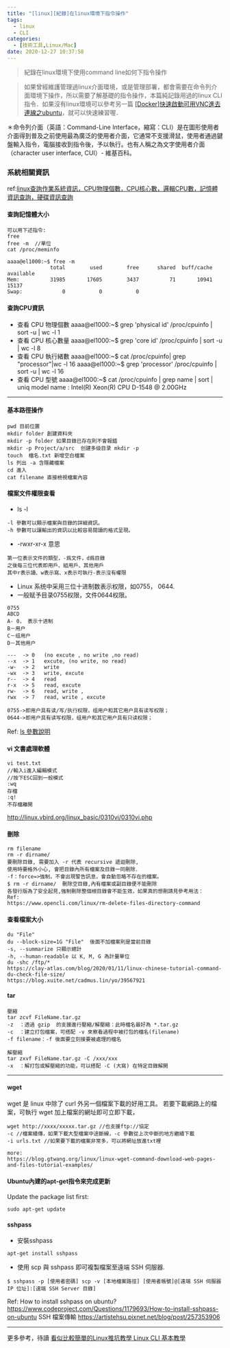 ```yaml
---
title: "[linux][紀錄]在linux環境下指令操作"
tags:
  - linux
  - CLI
categories:
  - [技術工具,Linux/Mac]
date: 2020-12-27 10:37:58
---
```


>紀錄在linux環境下使用command line如何下指令操作 



> 如果曾經維護管理過linux介面環境，或是管理部署，都會需要在命令列介面環境下操作，所以需要了解基礎的指令操作，本篇純記錄用過的linux CLI指令．如果沒有linux環境可以參考另一篇 [[Docker]快速啟動可用VNC進去連線之ubuntu](https://minilabmemo.github.io/2020/09/14/docker-ubuntu-vnc/")，就可以快速練習喔．

＊命令列介面（英語：Command-Line Interface，縮寫：CLI）是在圖形使用者介面得到普及之前使用最為廣泛的使用者介面，它通常不支援滑鼠，使用者通過鍵盤輸入指令，電腦接收到指令後，予以執行。也有人稱之為文字使用者介面（character user interface, CUI）- 維基百科。


### 系統相關資訊
ref:[linux查詢作業系統資訊，CPU物理個數，CPU核心數，邏輯CPU數，記憶體資訊查詢，硬碟資訊查詢](https://www.uj5u.com/caozuo/9727.html)

#### 查詢記憶體大小
```
可以用下述指令:
free  
free -m  //單位
cat /proc/meminfo

aaaa@el1000:~$ free -m
              total        used        free      shared  buff/cache   available
Mem:          31985       17605        3437          71       10941       15137
Swap:             0           0           0
```


#### 查詢CPU資訊
- 查看 CPU 物理個數
aaaa@el1000:~$ grep 'physical id' /proc/cpuinfo | sort -u | wc -l
1
- 查看 CPU 核心數量
aaaa@el1000:~$ grep 'core id' /proc/cpuinfo | sort -u | wc -l
8
- 查看 CPU 執行緒數
aaaa@el1000:~$ cat /proc/cpuinfo| grep "processor"|wc -l
16
aaaa@el1000:~$  grep 'processor' /proc/cpuinfo | sort -u | wc -l
16
- 查看 CPU 型號
aaaa@el1000:~$ cat /proc/cpuinfo | grep name | sort | uniq
model name      : Intel(R) Xeon(R) CPU D-1548 @ 2.00GHz


---------------


#### 基本路徑操作
```
pwd 目前位置
mkdir folder 創建資料夾
mkdir -p folder 如果目錄已存在則不會報錯
mkdir -p Project/a/src  创建多级目录 mkdir -p
touch  檔名.txt 新增空白檔案
ls 列出 -a 含隱藏檔案
cd 進入
cat filename 直接檢視檔案內容
```

#### 檔案文件權限查看
- ls -l 
```
-l 參數可以顯示檔案與目錄的詳細資訊。
-h 參數可以讓輸出的資訊以比較容易閱讀的格式呈現。

```
- -rwxr-xr-x 意思
```
第一位表示文件的類型，-爲文件，d爲目錄
之後每三位代表即用戶、組用戶、其他用戶
其中r表示讀、w表示寫、x表示可執行-表示沒有權限

```
- Linux 系统中采用三位十进制数表示权限，如0755， 0644.
- 一般赋予目录0755权限，文件0644权限。
```
0755
ABCD
A- 0， 表示十进制
B－用户
C－组用户
D－其他用户
 
---  -> 0   (no excute , no write ,no read)
--x  -> 1   excute, (no write, no read)
-w-  -> 2   write 
-wx  -> 3   write, excute
r--  -> 4   read
r-x  -> 5   read, excute
rw-  -> 6   read, write , 
rwx  -> 7   read, write , excute
 
0755->即用户具有读/写/执行权限，组用户和其它用户具有读写权限；
0644->即用户具有读写权限，组用户和其它用户具有只读权限；

```
 Ref: [ls 參數說明](https://blog.gtwang.org/linux/linux-ls-command-tutorial/)


#### vi 文書處理軟體
```
vi test.txt
//輸入i進入編輯模式
//按下ESC回到一般模式
:wq
存檔
:q!
不存檔離開
```

http://linux.vbird.org/linux_basic/0310vi/0310vi.php

#### 刪除
```
rm filename
rm -r dirname/
要刪除目錄, 需要加入 -r 代表 recursive 遞迴刪除, 
使用時要格外小心, 會把目錄內所有檔案及目錄一同刪除．
-f：force=>強制，不會出現警告訊息，會自動忽略不存在的檔案。
$ rm -r dirname/  刪除空目錄,內有檔案或副目錄便不能刪除
各發行版為了安全起見,強制刪除整個根目錄會不能生效，如果真的想刪請見參考用法：
Ref:
https://www.opencli.com/linux/rm-delete-files-directory-command

```




#### 查看檔案大小
```
du "File"
du --block-size=1G "File"  後面不加檔案則是當前目錄
-s, --summarize 只顯示總計
-h, --human-readable 以 K, M, G 為計量單位
du -shc /ftp/*
https://clay-atlas.com/blog/2020/01/11/linux-chinese-tutorial-command-du-check-file-size/
https://blog.xuite.net/cadmus.lin/yo/39567921
```




#### tar 
```
壓縮
tar zcvf FileName.tar.gz
-z  ：透過 gzip  的支援進行壓縮/解壓縮：此時檔名最好為 *.tar.gz
-c  ：建立打包檔案，可搭配 -v 來察看過程中被打包的檔名(filename)
-f filename：-f 後面要立刻接要被處理的檔名

解壓縮
tar zxvf FileName.tar.gz -C /xxx/xxx
-x  ：解打包或解壓縮的功能，可以搭配 -C (大寫) 在特定目錄解開
```





-------
#### wget
wget 是 linux 中除了 curl 外另一個檔案下載的好用工具。
若要下載網路上的檔案，可執行 wget 加上檔案的網址即可立即下載，
```
wget http://xxxx/xxxxx.tar.gz //也支援ftp://協定
-c //檔案續傳，如果下載大型檔案中途斷線，-c 參數從上次中斷的地方繼續下載
-i urls.txt //如果要下載的檔案非常多，可以將網址放進txt裡

more:
https://blog.gtwang.org/linux/linux-wget-command-download-web-pages-and-files-tutorial-examples/
```

#### Ubuntu內建的apt-get指令來完成更新

Update the package list first:
```
sudo apt-get update
```

#### sshpass
- 安裝sshpass
```
apt-get install sshpass
```

-  使用 scp 與 sshpass 即可複製檔案至遠端 SSH 伺服器.
```
$ sshpass -p [使用者密碼] scp -v [本地檔案路徑] [使用者帳號]@[遠端 SSH 伺服器 IP 位址]:[遠端 SSH Server 目錄]
```
Ref:
How to install sshpass on ubuntu?
https://www.codeproject.com/Questions/1179693/How-to-install-sshpass-on-ubuntu
SSH 檔案傳輸
https://artistehsu.pixnet.net/blog/post/257353906


---
更多參考，待讀
[看似比較簡單的Linux推坑教學 Linux CLI 基本教學](https://www.slideshare.net/ssuser6090c0/linux-linux-cli)
